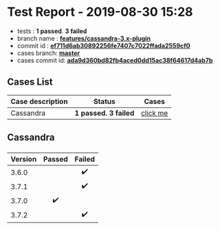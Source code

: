 # Test Report - 2019-08-30 15:28

- tests  : **1 passed**. **3 failed**
- branch name : **[features/cassandra-3.x-plugin](https://github.com/apache/incubator-skywalking/tree/features/cassandra-3.x-plugin)**
- commit id : **[ef711d6ab30892256fe7407c7022ffada2559cf0](https://github.com/apache/incubator-skywalking/commit/ef711d6ab30892256fe7407c7022ffada2559cf0)**
- cases branch: **[master](https://github.com/SkywalkingTest/skywalking-autotest-scenarios/tree/master)**
- cases commit id: **[ada9d360bd82fb4aced0dd15ac38f64617d4ab7b](https://github.com/SkywalkingTest/skywalking-autotest-scenarios/commit/ada9d360bd82fb4aced0dd15ac38f64617d4ab7b)**

## Cases List

| Case description | Status | Cases|
|:-----|:-----:|:-----:|
|Cassandra| **1 passed. 3 failed**| [click me](#cassandra) |

## Cassandra

### 
|  Version     | Passed | Failed|
|:------------- |:-------:|:-----:|
| 3.6.0  | |:heavy_check_mark:|
| 3.7.1  | |:heavy_check_mark:|
| 3.7.0  | :heavy_check_mark:||
| 3.7.2  | |:heavy_check_mark:|

